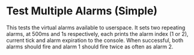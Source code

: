 # Test Multiple Alarms (Simple)

This tests the virtual alarms available to userspace. It sets two
repeating alarms, at 500ms and 1s respectively, each prints the alarm
index (1 or 2), current tick and alarm expiration to the console. When
successful, both alarms should fire and alarm 1 should fire twice as
often as alarm 2.
